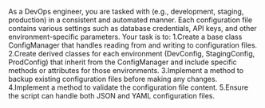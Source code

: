 As a DevOps engineer, you are tasked with (e.g., development, staging, production) in a consistent and automated manner. Each configuration file contains various settings such as database credentials, API keys, and other environment-specific parameters. Your task is to: 
1.Create a base class ConfigManager that handles reading from and writing to configuration files. 
2.Create derived classes for each environment (DevConfig, StagingConfig, ProdConfig) that inherit from the ConfigManager and include specific methods or attributes for those environments. 
3.Implement a method to backup existing configuration files before making any changes.
4.Implement a method to validate the configuration file content. 
5.Ensure the script can handle both JSON and YAML configuration files.
